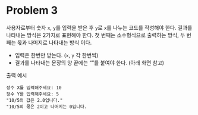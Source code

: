 # Problem 3

사용자로부터 숫자 `x`, `y`를 입력을 받은 후 `y`로 `x`를 나누는
코드를 작성해야 한다. 결과를 나타내는 방식은 2가지로
표현해야 한다. 첫 번째는 소수형식으로 출력하는 방식, 두
번째는 몫과 나머지로 나타내는 방식 이다.

- 입력은 한번만 받는다. (`x`, `y` 각 한번씩)
- 결과를 나타내는 문장의 양 끝에는 “”를 붙여야 한다. (아래 화면 참고)

출력 예시

```
정수 X를 입력해주세요: 10
정수 Y를 입력해주세요: 5
"10/5의 값은 2.0입니다."
"10/5의 몫은 2이고 나머지는 0입니다.
```
